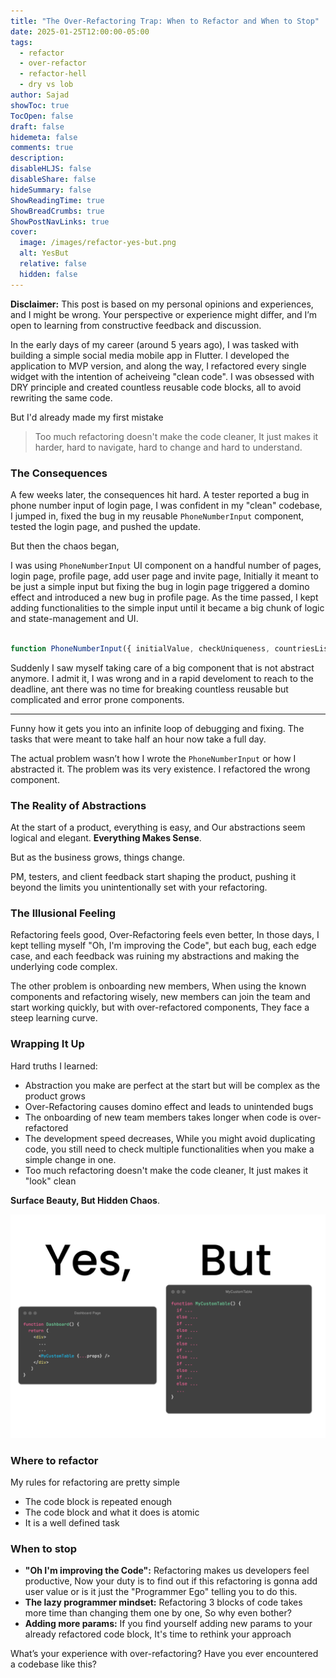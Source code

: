 ```yaml
---
title: "The Over-Refactoring Trap: When to Refactor and When to Stop"
date: 2025-01-25T12:00:00-05:00
tags:
  - refactor
  - over-refactor
  - refactor-hell
  - dry vs lob
author: Sajad
showToc: true
TocOpen: false
draft: false
hidemeta: false
comments: true
description:
disableHLJS: false
disableShare: false
hideSummary: false
ShowReadingTime: true
ShowBreadCrumbs: true
ShowPostNavLinks: true
cover:
  image: /images/refactor-yes-but.png
  alt: YesBut
  relative: false
  hidden: false
---
```


**Disclaimer:** This post is based on my personal opinions and experiences,
and I might be wrong. Your perspective or experience might differ, and I’m open to learning from constructive feedback and discussion.


In the early days of my career (around 5 years ago), I was tasked with building a simple social media mobile app in Flutter.
I developed the application to MVP version, and along the way, I refactored every single widget with the intention
of acheiveing "clean code".
I was obsessed with DRY principle and created countless reusable code blocks, all to avoid rewriting the same code.

But I'd already made my first mistake

> Too much refactoring doesn't make the code cleaner, It just makes it harder, hard to navigate, hard to change and hard to understand.

### The Consequences

A few weeks later, the consequences hit hard. A tester reported a bug in phone number input of login page,
I was confident in my "clean" codebase, I jumped in, fixed the bug in my reusable `PhoneNumberInput` component,
tested the login page, and pushed the update.

But then the chaos began,

I was using `PhoneNumberInput` UI component on a handful number of pages, login page, profile page, add user page and invite page,
Initially it meant to be just a simple input but
fixing the bug in login page triggered a domino effect and introduced a new bug in profile page. As the time passed,
I kept adding functionalities to the simple input until it became a big chunk of logic and state-management and UI.

```jsx

function PhoneNumberInput({ initialValue, checkUniqueness, countriesList, checkIcon, debounceDuration, ...}) {}

```

Suddenly I saw myself taking care of a big component that is not abstract anymore.
I admit it, I was wrong and in a rapid develoment to reach to the deadline,
ant there was no time for breaking countless reusable but complicated and error prone components.

---

Funny how it gets you into an infinite loop of debugging and fixing. The tasks that were meant to take half an hour now take a full day.

The actual problem wasn’t how I wrote the `PhoneNumberInput` or how I abstracted it. The problem was its very existence.
I refactored the wrong component.

### The Reality of Abstractions

At the start of a product, everything is easy, and Our abstractions seem logical and elegant. **Everything Makes Sense**.

But as the business grows, things change.

PM, testers, and client feedback start shaping the product,
pushing it beyond the limits you unintentionally set with your refactoring.

### The Illusional Feeling

Refactoring feels good, Over-Refactoring feels even better,
In those days, I kept telling myself "Oh, I'm improving the Code",
but each bug, each edge case, and each feedback was ruining my abstractions
and making the underlying code complex.

The other problem is onboarding new members, When
using the known components and refactoring wisely, new members can join the team
and start working quickly, but with over-refactored components,
They face a steep learning curve.

### Wrapping It Up

Hard truths I learned:

- Abstraction you make are perfect at the start but will be complex as the product grows
- Over-Refactoring causes domino effect and leads to unintended bugs
- The onboarding of new team members takes longer when code is over-refactored
- The development speed decreases, While you might avoid duplicating code, you still
  need to check multiple functionalities when you make a simple change in one.
- Too much refactoring doesn't make the code cleaner, It just makes it "look" clean

**Surface Beauty, But Hidden Chaos**.

![YesBut](/images/refactor-yes-but.png)

### Where to refactor

My rules for refactoring are pretty simple

- The code block is repeated enough
- The code block and what it does is atomic
- It is a well defined task

### When to stop

- **"Oh I'm improving the Code":** Refactoring makes us developers feel productive,
  Now your duty is to find out if this refactoring is gonna add user value or is it just the "Programmer Ego" telling you to do this.
- **The lazy programmer mindset:** Refactoring 3 blocks of code takes more time than changing them one by one, So why even bother?
- **Adding more params:** If you find yourself adding new params to your already refactored code block, It's time to rethink your approach

What’s your experience with over-refactoring? Have you ever encountered a codebase like this?
